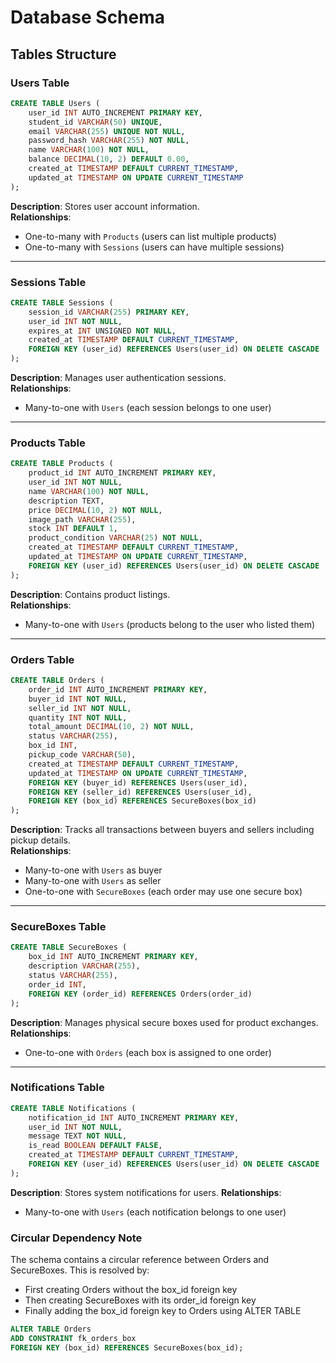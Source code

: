 # Database Schema
 
## Tables Structure
 
### Users Table
```sql
CREATE TABLE Users (
    user_id INT AUTO_INCREMENT PRIMARY KEY,
    student_id VARCHAR(50) UNIQUE,
    email VARCHAR(255) UNIQUE NOT NULL,
    password_hash VARCHAR(255) NOT NULL,
    name VARCHAR(100) NOT NULL,
    balance DECIMAL(10, 2) DEFAULT 0.00,
    created_at TIMESTAMP DEFAULT CURRENT_TIMESTAMP,
    updated_at TIMESTAMP ON UPDATE CURRENT_TIMESTAMP
);
```
**Description**: Stores user account information.  
**Relationships**:  
- One-to-many with `Products` (users can list multiple products)  
- One-to-many with `Sessions` (users can have multiple sessions)
 
---
 
### Sessions Table
```sql
CREATE TABLE Sessions (
    session_id VARCHAR(255) PRIMARY KEY,
    user_id INT NOT NULL,
    expires_at INT UNSIGNED NOT NULL,
    created_at TIMESTAMP DEFAULT CURRENT_TIMESTAMP,
    FOREIGN KEY (user_id) REFERENCES Users(user_id) ON DELETE CASCADE
);
```
**Description**: Manages user authentication sessions.  
**Relationships**:  
- Many-to-one with `Users` (each session belongs to one user)
 
---
 
### Products Table
```sql
CREATE TABLE Products (
    product_id INT AUTO_INCREMENT PRIMARY KEY,
    user_id INT NOT NULL,
    name VARCHAR(100) NOT NULL,
    description TEXT,
    price DECIMAL(10, 2) NOT NULL,
    image_path VARCHAR(255),
    stock INT DEFAULT 1,
    product_condition VARCHAR(25) NOT NULL,
    created_at TIMESTAMP DEFAULT CURRENT_TIMESTAMP,
    updated_at TIMESTAMP ON UPDATE CURRENT_TIMESTAMP,
    FOREIGN KEY (user_id) REFERENCES Users(user_id) ON DELETE CASCADE
);
```
**Description**: Contains product listings.  
**Relationships**:  
- Many-to-one with `Users` (products belong to the user who listed them)

---

### Orders Table
```sql
CREATE TABLE Orders (
    order_id INT AUTO_INCREMENT PRIMARY KEY,
    buyer_id INT NOT NULL,
    seller_id INT NOT NULL,
    quantity INT NOT NULL,
    total_amount DECIMAL(10, 2) NOT NULL,
    status VARCHAR(255),
    box_id INT,
    pickup_code VARCHAR(50),
    created_at TIMESTAMP DEFAULT CURRENT_TIMESTAMP,
    updated_at TIMESTAMP ON UPDATE CURRENT_TIMESTAMP,
    FOREIGN KEY (buyer_id) REFERENCES Users(user_id),
    FOREIGN KEY (seller_id) REFERENCES Users(user_id),
    FOREIGN KEY (box_id) REFERENCES SecureBoxes(box_id)
);
```

**Description**: Tracks all transactions between buyers and sellers including pickup details.  
**Relationships**:  
- Many-to-one with `Users` as buyer
- Many-to-one with `Users` as seller
- One-to-one with `SecureBoxes` (each order may use one secure box)

---

### SecureBoxes Table
```sql
CREATE TABLE SecureBoxes (
    box_id INT AUTO_INCREMENT PRIMARY KEY,
    description VARCHAR(255),
    status VARCHAR(255),
    order_id INT,
    FOREIGN KEY (order_id) REFERENCES Orders(order_id)
);
```

**Description**:  Manages physical secure boxes used for product exchanges.  
**Relationships**:  
- One-to-one with `Orders` (each box is assigned to one order)

---

### Notifications Table

```sql
CREATE TABLE Notifications (
    notification_id INT AUTO_INCREMENT PRIMARY KEY,
    user_id INT NOT NULL,
    message TEXT NOT NULL,
    is_read BOOLEAN DEFAULT FALSE,
    created_at TIMESTAMP DEFAULT CURRENT_TIMESTAMP,
    FOREIGN KEY (user_id) REFERENCES Users(user_id) ON DELETE CASCADE
);
```

**Description**:  Stores system notifications for users. 
**Relationships**:  
- Many-to-one with `Users` (each notification belongs to one user)

### Circular Dependency Note
The schema contains a circular reference between Orders and SecureBoxes. This is resolved by:

- First creating Orders without the box_id foreign key
- Then creating SecureBoxes with its order_id foreign key
- Finally adding the box_id foreign key to Orders using ALTER TABLE

```sql
ALTER TABLE Orders
ADD CONSTRAINT fk_orders_box
FOREIGN KEY (box_id) REFERENCES SecureBoxes(box_id);
```

